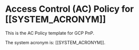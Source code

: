 # Access Control (AC) Policy for [[SYSTEM_ACRONYM]]

This is the AC Policy template for GCP PnP.

The system acronym is: [[SYSTEM_ACRONYM]].